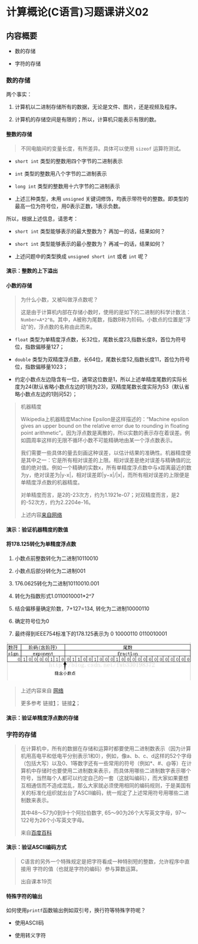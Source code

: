 # 计算概论(C语言)习题课讲义02

## 内容概要

- 数的存储

- 字符的存储

### 数的存储

两个事实：

1. 计算机以二进制存储所有的数据，无论是文件、图片，还是视频及程序。

2. 计算机的存储空间是有限的；所以，计算机只能表示有限的数。

#### 整数的存储

> 不同电脑间的变量长度，有所差异。具体可以使用 `sizeof` 运算符测试。

- `short int` 类型的整数用四个字节的二进制表示

- `int` 类型的整数用八个字节的二进制表示

- `long int` 类型的整数用十六字节的二进制表示

- 上述三种类型，未用 `unsigned` 关键词修饰，均表示带符号的整数。即类型的最高一位为符号位，用0表示正数，1表示负数。

所以，根据上述信息，请思考：

- `short int` 类型能够表示的最大整数为？ 再加一的话，结果如何？

- `short int` 类型能够表示的最小整数为？ 再减一的话，结果如何？

- 上述问题中的类型换成 `unsigned short int` 或者 `int` 呢？

#### 演示：整数的上下溢出

#### 小数的存储

> 为什么小数，又被叫做浮点数呢？
>
> 这是由于计算机内部在存储小数时，使用的是如下的二进制的科学计数法： `Number=A*2^B`。其中，A被称为尾数，指数B称为阶码。小数点的位置是“浮动”的，浮点数的名称由此而来。

- `float` 类型为单精度浮点数，长32位，尾数长度23,指数长度8，首位为符号位，指数偏移量127；

- `double` 类型为双精度浮点数，长64位，尾数长度52,指数长度11，首位为符号位，指数偏移量1023；

- 约定小数点左边隐含有一位，通常这位数是1，所以上述单精度尾数的实际长度为24(默认省略小数点左边的1则为23)，双精度尾数长度实际为53（默认省略小数点左边的1则问52）；

> 机器精度
>
> Wikipedia上机器精度Machine Epsilon是这样描述的：“Machine epsilon gives an upper bound on the relative error due to rounding in floating point arithmetic”。因为浮点数是离散的，所以实数的表示存在着误差。例如圆周率这样的无限不循环小数不可能精确地由某一个浮点数表示。
>
>我们需要一些具体的量去刻画这种误差，以估计结果的准确性。机器精度便是其中之一：它是所有相对误差的上限。相对误差是绝对误差与精确值的比值的绝对值。例如一个精确的实数x，所有单精度浮点数中与x距离最近的数为y，绝对误差为|y-x|，相对误差即|y−x|/|x|，而所有相对误差的上限便是单精度浮点数的机器精度。
>
>对单精度而言，是2的-23次方，约为1.1921e-07；对双精度而言，是2的-52次方，约为2.2204e-16。
>
>上述内容[来自网络](https://www.cnblogs.com/fireme/p/3572715.html)

#### 演示：验证机器精度的数值

#### 将178.125转化为单精度浮点数

1. 小数点前整数转化为二进制10110010

2. 小数点后部分转化为二进制001

3. 176.0625转化为二进制10110010.001

4. 转化为指数形式1.0110010001*2^7

5. 结合偏移量确定阶数，7+127=134, 转化为二进制10000110

6. 确定符号位为0

7. 最终得到IEEE754标准下的178.125表示为 0 10000110 0110010001

![表示结果](./pic/01.jpeg)

> 上述内容来自 [网络](https://blog.csdn.net/earthchinagl/article/details/80874388)
>
> 更多参考
> 链接[1](https://en.wikipedia.org/wiki/Machine_epsilon)；
> 链接[2](https://www.geeksforgeeks.org/ieee-standard-754-floating-point-numbers/)；

#### 演示：验证单精度浮点数的存储

### 字符的存储

> 在计算机中，所有的数据在存储和运算时都要使用二进制数表示（因为计算机用高电平和低电平分别表示1和0），例如，像a、b、c、d这样的52个字母（包括大写）以及0、1等数字还有一些常用的符号（例如*、#、@等）在计算机中存储时也要使用二进制数来表示，而具体用哪些二进制数字表示哪个符号，当然每个人都可以约定自己的一套（这就叫编码），而大家如果要想互相通信而不造成混乱，那么大家就必须使用相同的编码规则，于是美国有关的标准化组织就出台了ASCII编码，统一规定了上述常用符号用哪些二进制数来表示。
>
>其中48～57为0到9十个阿拉伯数字,
65～90为26个大写英文字母，97～122号为26个小写英文字母。
>
> 来自[百度百科](https://baike.baidu.com/item/ASCII/309296?fr=aladdin)

#### 演示：验证ASCII编码方式

> C语言的另外一个特殊规定是把字符看成一种特别短的整数，允许程序中直接用
字符的值（也就是字符的编码）参与算数运算。
>
> 出自课本19页

#### 特殊字符的输出

如何使用`printf`函数输出例如双引号，换行符等特殊字符呢？

- 使用ASCII码

- 使用转义字符